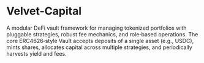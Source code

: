 # Velvet-Capital
A modular DeFi vault framework for managing tokenized portfolios with pluggable strategies, robust fee mechanics, and role‑based operations. The core ERC4626‑style Vault accepts deposits of a single asset (e.g., USDC), mints shares, allocates capital across multiple strategies, and periodically harvests yield and fees.
